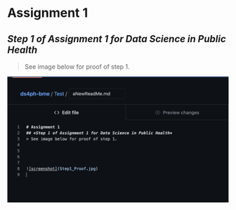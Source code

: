 # Assignment 1
## *Step 1 of Assignment 1 for Data Science in Public Health*
> See image below for proof of step 1.




![screenshot](Step1_Proof.jpg) 
